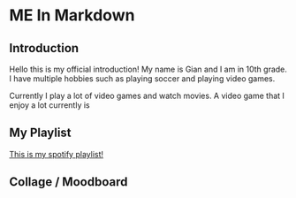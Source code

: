 # ME In Markdown

## Introduction

Hello this is my official introduction! My name is Gian and I am in 10th grade. I have multiple hobbies such as playing soccer and playing video games.

Currently I play a lot of video games and watch movies. A video game that I enjoy a lot currently is 
## My Playlist

[This is my spotify playlist!]()
## Collage / Moodboard